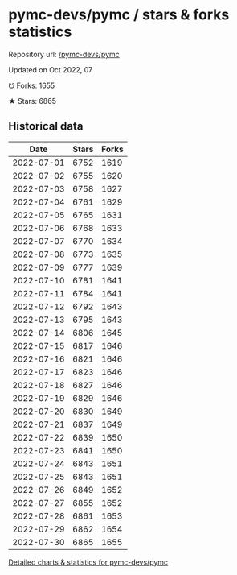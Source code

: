 # pymc-devs/pymc / stars & forks statistics

Repository url: [/pymc-devs/pymc](https://github.com/pymc-devs/pymc)

Updated on Oct 2022, 07

☋ Forks: 1655

★ Stars: 6865

## Historical data
| Date | Stars | Forks |
|------|-------|-------|
| 2022-07-01 | 6752 | 1619 | 
| 2022-07-02 | 6755 | 1620 | 
| 2022-07-03 | 6758 | 1627 | 
| 2022-07-04 | 6761 | 1629 | 
| 2022-07-05 | 6765 | 1631 | 
| 2022-07-06 | 6768 | 1633 | 
| 2022-07-07 | 6770 | 1634 | 
| 2022-07-08 | 6773 | 1635 | 
| 2022-07-09 | 6777 | 1639 | 
| 2022-07-10 | 6781 | 1641 | 
| 2022-07-11 | 6784 | 1641 | 
| 2022-07-12 | 6792 | 1643 | 
| 2022-07-13 | 6795 | 1643 | 
| 2022-07-14 | 6806 | 1645 | 
| 2022-07-15 | 6817 | 1646 | 
| 2022-07-16 | 6821 | 1646 | 
| 2022-07-17 | 6823 | 1646 | 
| 2022-07-18 | 6827 | 1646 | 
| 2022-07-19 | 6829 | 1646 | 
| 2022-07-20 | 6830 | 1649 | 
| 2022-07-21 | 6837 | 1649 | 
| 2022-07-22 | 6839 | 1650 | 
| 2022-07-23 | 6841 | 1650 | 
| 2022-07-24 | 6843 | 1651 | 
| 2022-07-25 | 6843 | 1651 | 
| 2022-07-26 | 6849 | 1652 | 
| 2022-07-27 | 6855 | 1652 | 
| 2022-07-28 | 6861 | 1653 | 
| 2022-07-29 | 6862 | 1654 | 
| 2022-07-30 | 6865 | 1655 | 


[Detailed charts & statistics for pymc-devs/pymc](https://reviewgithub.com/rep/pymc-devs/pymc)
